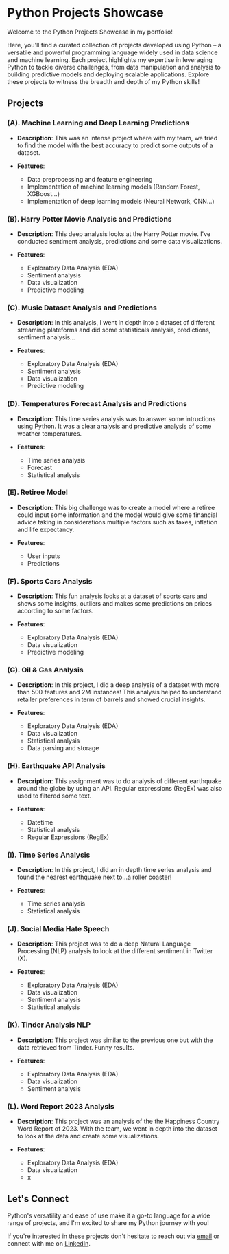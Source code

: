 # Python Projects Showcase

Welcome to the Python Projects Showcase in my portfolio! 

Here, you'll find a curated collection of projects developed using Python – a versatile and powerful programming language widely used in data science and machine learning. Each project highlights my expertise in leveraging Python to tackle diverse challenges, from data manipulation and analysis to building predictive models and deploying scalable applications. Explore these projects to witness the breadth and depth of my Python skills!

## Projects

### (A). Machine Learning and Deep Learning Predictions

- **Description**: This was an intense project where with my team, we tried to find the model with the best accuracy to predict some outputs of a dataset. 
  
- **Features**:
  - Data preprocessing and feature engineering
  - Implementation of machine learning models (Random Forest, XGBoost...)
  - Implementation of deep learning models (Neural Network, CNN...)
  
### (B). Harry Potter Movie Analysis and Predictions

- **Description**: This deep analysis looks at the Harry Potter movie. I've conducted sentiment analysis, predictions and some data visualizations.
  
- **Features**:
  - Exploratory Data Analysis (EDA)
  - Sentiment analysis
  - Data visualization
  - Predictive modeling
  
### (C). Music Dataset Analysis and Predictions

- **Description**: In this analysis, I went in depth into a dataset of different streaming plateforms and did some statisticals analysis, predictions, sentiment analysis...
  
- **Features**:
  - Exploratory Data Analysis (EDA)
  - Sentiment analysis
  - Data visualization
  - Predictive modeling
 
### (D). Temperatures Forecast Analysis and Predictions

- **Description**: This time series analysis was to answer some intructions using Python. It was a clear analysis and predictive analysis of some weather temperatures. 
  
- **Features**:
  - Time series analysis
  - Forecast
  - Statistical analysis
 
### (E). Retiree Model

- **Description**: This big challenge was to create a model where a retiree could input some information and the model would give some financial advice taking in considerations multiple factors such as taxes, inflation and life expectancy.
  
- **Features**:
  - User inputs
  - Predictions
 
### (F). Sports Cars Analysis

- **Description**: This fun analysis looks at a dataset of sports cars and shows some insights, outliers and makes some predictions on prices according to some factors.
  
- **Features**:
  - Exploratory Data Analysis (EDA)
  - Data visualization
  - Predictive modeling
 
### (G). Oil & Gas Analysis

- **Description**: In this project, I did a deep analysis of a dataset with more than 500 features and 2M instances! This analysis helped to understand retailer preferences in term of barrels and showed crucial insights.
  
- **Features**:
  - Exploratory Data Analysis (EDA)
  - Data visualization
  - Statistical analysis
  - Data parsing and storage
 
### (H). Earthquake API Analysis

- **Description**: This assignment was to do analysis of different earthquake around the globe by using an API. Regular expressions (RegEx) was also used to filtered some text.
  
- **Features**:
  - Datetime
  - Statistical analysis
  - Regular Expressions (RegEx)
 
### (I). Time Series Analysis

- **Description**: In this project, I did an in depth time series analysis and found the nearest earthquake next to...a roller coaster!
  
- **Features**:
  - Time series analysis
  - Statistical analysis
 
### (J). Social Media Hate Speech

- **Description**: This project was to do a deep Natural Language Processing (NLP) analysis to look at the different sentiment in Twitter (X). 
  
- **Features**:
  - Exploratory Data Analysis (EDA)
  - Data visualization
  - Sentiment analysis
  - Statistical analysis
 
### (K). Tinder Analysis NLP

- **Description**: This project was similar to the previous one but with the data retrieved from Tinder. Funny results.
  
- **Features**:
  - Exploratory Data Analysis (EDA)
  - Data visualization
  - Sentiment analysis
 
### (L). Word Report 2023 Analysis

- **Description**: This project was an analysis of the the Happiness Country Word Report of 2023. With the team, we went in depth into the dataset to look at the data and create some visualizations.
  
- **Features**:
  - Exploratory Data Analysis (EDA)
  - Data visualization
  - x
  
## Let's Connect

Python's versatility and ease of use make it a go-to language for a wide range of projects, and I'm excited to share my Python journey with you! 

If you're interested in these projects don't hesitate to reach out via [email](mailto:gabchouraqui@gmail.com) or connect with me on [LinkedIn](https://www.linkedin.com/in/gabrielchouraqui).
